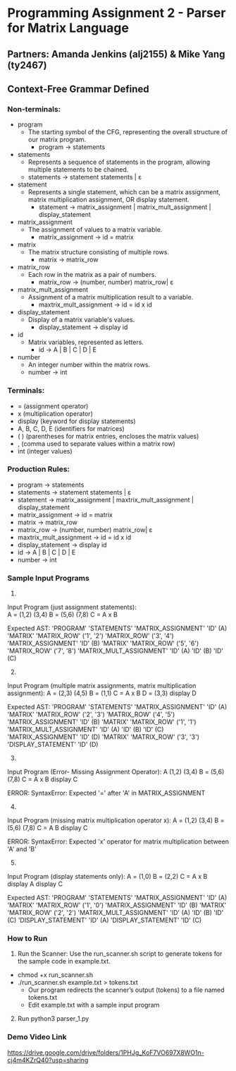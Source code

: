 # Programming Assignment 2 - Parser for Matrix Language
## Partners: Amanda Jenkins (alj2155) & Mike Yang (ty2467) 

## Context-Free Grammar Defined 

### Non-terminals: 
- program
  - The starting symbol of the CFG, representing the overall structure of our matrix program. 
    - program -> statements 
- statements
  -  Represents a sequence of statements in the program, allowing multiple statements to be chained.
    - statements -> statement statements | ε
- statement
  - Represents a single statement, which can be a matrix assignment, matrix multiplication assignment, OR display statement.
    - statement -> matrix_assignment | matrix_mult_assignment | display_statement
- matrix_assignment
  - The assignment of values to a matrix variable. 
    - matrix_assignment -> id = matrix
- matrix
  - The matrix structure consisting of multiple rows.
    - matrix -> matrix_row
- matrix_row
  - Each row in the matrix as a pair of numbers. 
    - matrix_row -> (number, number) matrix_row| ε
- matrix_mult_assignment
  - Assignment of a matrix multiplication result to a variable.
    - maxtrix_mult_assignment -> id = id x id 
- display_statement
  - Display of a matrix variable's values.
    - display_statement -> display id 
- id
  - Matrix variables, represented as letters.
    - id -> A | B | C | D | E
- number
  -  An integer number within the matrix rows.
    - number -> int

### Terminals:
- = (assignment operator)
- x (multiplication operator)
- display (keyword for display statements)
- A, B, C, D, E (identifiers for matrices)
- (  ) (parentheses for matrix entries, encloses the matrix values)
- , (comma used to separate values within a matrix row)
- int (integer values)


###  Production Rules:
- program -> statements 
- statements -> statement statements | ε
- statement -> matrix_assignment | maxtrix_mult_assignment | display_statement 
- matrix_assignment -> id = matrix
- matrix -> matrix_row
- matrix_row -> (number, number) matrix_row| ε
- maxtrix_mult_assignment -> id = id x id 
- display_statement -> display id 
- id -> A | B | C | D | E 
- number -> int 

### Sample Input Programs

1. 
Input Program (just assignment statements):  
A = (1,2)
    (3,4)
B = (5,6)
    (7,8)
C = A x B


Expected AST: 
'PROGRAM'
    'STATEMENTS'
        'MATRIX_ASSIGNMENT'
            'ID' (A)
            'MATRIX'
                'MATRIX_ROW' ('1', '2')
                'MATRIX_ROW' ('3', '4')
        'MATRIX_ASSIGNMENT'
            'ID' (B)
            'MATRIX'
                'MATRIX_ROW' ('5', '6')
                'MATRIX_ROW' ('7', '8')
        'MATRIX_MULT_ASSIGNMENT'
            'ID' (A)
            'ID' (B)
            'ID' (C)


2. 
Input Program (multiple matrix assignments, matrix multiplication assignment): 
A = (2,3)
    (4,5)
B = (1,1)
C = A x B
D = (3,3)
display D

Expected AST:
'PROGRAM'
    'STATEMENTS'
        'MATRIX_ASSIGNMENT'
            'ID' (A)
            'MATRIX'
                'MATRIX_ROW' ('2', '3')
                'MATRIX_ROW' ('4', '5')
        'MATRIX_ASSIGNMENT'
            'ID' (B)
            'MATRIX'
                'MATRIX_ROW' ('1', '1')
        'MATRIX_MULT_ASSIGNMENT'
            'ID' (A)
            'ID' (B)
            'ID' (C)
        'MATRIX_ASSIGNMENT'
            'ID' (D)
            'MATRIX'
                'MATRIX_ROW' ('3', '3')
        'DISPLAY_STATEMENT'
            'ID' (D)


3. 

Input Program (Error- Missing Assignment Operator): 
A (1,2)
    (3,4)
B = (5,6)
    (7,8)
C = A x B
display C

ERROR: SyntaxError: Expected '=' after 'A' in MATRIX_ASSIGNMENT

4. 

Input Program (missing matrix multiplication operator x): 
A = (1,2)
    (3,4)
B = (5,6)
    (7,8)
C = A B
display C

ERROR: SyntaxError: Expected 'x' operator for matrix multiplication between 'A' and 'B'


5. 
Input Program (display statements only): 
A = (1,0)
B = (2,2)
C = A x B
display A
display C

Expected AST:
'PROGRAM'
    'STATEMENTS'
        'MATRIX_ASSIGNMENT'
            'ID' (A)
            'MATRIX'
                'MATRIX_ROW' ('1', '0')
        'MATRIX_ASSIGNMENT'
            'ID' (B)
            'MATRIX'
                'MATRIX_ROW' ('2', '2')
        'MATRIX_MULT_ASSIGNMENT'
            'ID' (A)
            'ID' (B)
            'ID' (C)
        'DISPLAY_STATEMENT'
            'ID' (A)
        'DISPLAY_STATEMENT'
            'ID' (C)


### How to Run

1. Run the Scanner: Use the run_scanner.sh script to generate tokens for the sample code in example.txt. 
- chmod +x run_scanner.sh
- ./run_scanner.sh example.txt > tokens.txt 
  - Our program redirects the scanner’s output (tokens) to a file named tokens.txt
  - Edit example.txt with a sample input program 
2. Run python3 parser_1.py


### Demo Video Link 
https://drive.google.com/drive/folders/1PHJg_KoF7VO697X8WO1n-cj4m4KZrQ40?usp=sharing




